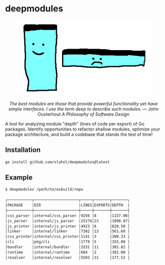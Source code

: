 # deepmodules

<div align="center">

![Figure 4.1](./figure41.png)

<p>
<i>
The best modules are those that provide powerful functionality yet have
simple interfaces. I use the term deep to describe such modules.
</i>
— John Ousterhout <i>A Philosophy of Software Design</i>
</p>

</div>

A tool for analyzing module "depth" (lines of code per export) of Go
packages. Identify opportunities to refactor shallow modules, optimize
your package architecture, and build a codebase that stands the test
of time!

## Installation

```bash
go install github.com/olahol/deepmodules@latest
```

## Example

```bash
$ deepmodules /path/to/esbuild/repo

┌───────────┬────────────────────┬─────┬───────┬───────┐
│PACKAGE    │DIR                 │LINES│EXPORTS│DEPTH  │
├───────────┼────────────────────┼─────┼───────┼───────┤
│css_parser │internal/css_parser │9256 │8      │1157.00│
│js_parser  │internal/js_parser  │25274│23     │1098.87│
│js_printer │internal/js_printer │4923 │6      │820.50 │
│linker     │internal/linker     │7302 │13     │561.69 │
│css_printer│internal/css_printer│1141 │3      │380.33 │
│cli        │pkg/cli             │1779 │5      │355.80 │
│bundler    │internal/bundler    │3331 │11     │302.82 │
│runtime    │internal/runtime    │604  │2      │302.00 │
│resolver   │internal/resolver   │5503 │31     │177.52 │
```
